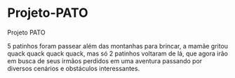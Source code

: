# Projeto-PATO
Projeto PATO

5 patinhos foram passear além das montanhas para brincar, a mamãe gritou quack quack quack quack, mas só 2 patinhos voltaram de lá, que agora irão em busca de seus irmãos perdidos em uma aventura passando por diversos cenários e obstáculos interessantes.
